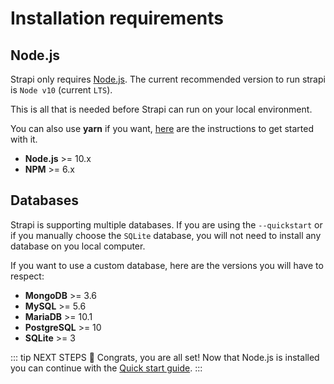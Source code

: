 # Installation requirements

## Node.js

Strapi only requires [Node.js](https://nodejs.org). The current recommended version to run strapi is `Node v10` (current `LTS`).

This is all that is needed before Strapi can run on your local environment.

You can also use **yarn** if you want, [here](https://yarnpkg.com/en/docs/getting-started) are the instructions to get started with it.

- **Node.js** >= 10.x
- **NPM** >= 6.x

## Databases

Strapi is supporting multiple databases. If you are using the `--quickstart` or if you manually choose the `SQLite` database, you will not need to install any database on you local computer.

If you want to use a custom database, here are the versions you will have to respect:

- **MongoDB** >= 3.6
- **MySQL** >= 5.6
- **MariaDB** >= 10.1
- **PostgreSQL** >= 10
- **SQLite** >= 3

::: tip NEXT STEPS
👏 Congrats, you are all set! Now that Node.js is installed you can continue with the [Quick start guide](quick-start.md).
:::

